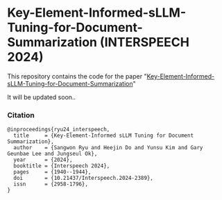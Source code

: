 # Key-Element-Informed-sLLM-Tuning-for-Document-Summarization (INTERSPEECH 2024)

This repository contains the code for the paper "[Key-Element-Informed-sLLM-Tuning-for-Document-Summarization](https://www.isca-archive.org/interspeech_2024/ryu24_interspeech.html)"

It will be updated soon..

### Citation

```
@inproceedings{ryu24_interspeech,
  title     = {Key-Element-Informed sLLM Tuning for Document Summarization},
  author    = {Sangwon Ryu and Heejin Do and Yunsu Kim and Gary Geunbae Lee and Jungseul Ok},
  year      = {2024},
  booktitle = {Interspeech 2024},
  pages     = {1940--1944},
  doi       = {10.21437/Interspeech.2024-2389},
  issn      = {2958-1796},
}
```
